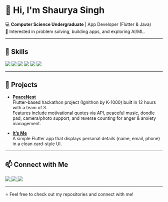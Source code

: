 # 👋 Hi, I'm Shaurya Singh  

💻 **Computer Science Undergraduate** | App Developer (Flutter & Java)  
📍 Interested in problem solving, building apps, and exploring AI/ML.  

---

## 🔧 Skills  

<p align="left">
  <img src="https://img.shields.io/badge/C-00599C?style=for-the-badge&logo=c&logoColor=white"/>
  <img src="https://img.shields.io/badge/Java-ED8B00?style=for-the-badge&logo=openjdk&logoColor=white"/>
  <img src="https://img.shields.io/badge/Flutter-02569B?style=for-the-badge&logo=flutter&logoColor=white"/>
  <img src="https://img.shields.io/badge/Dart-0175C2?style=for-the-badge&logo=dart&logoColor=white"/>
  <img src="https://img.shields.io/badge/Android%20Studio-3DDC84?style=for-the-badge&logo=android-studio&logoColor=white"/>
  <img src="https://img.shields.io/badge/GitHub-181717?style=for-the-badge&logo=github&logoColor=white"/>
</p>

---

## 🚀 Projects  

- **[PeaceNest](https://github.com/so-shaurya/peachNest)**  
  Flutter-based hackathon project (Ignithon by K-1000) built in 12 hours with a team of 3.  
  Features include motivational quotes via API, peaceful music, doodle pad, camera/photo support, and reverse counting for anger & anxiety management.  

- **[It’s Me](https://github.com/so-shaurya/Its-Me)**  
  A simple Flutter app that displays personal details (name, email, phone) in a clean card-style UI.  

---

## 📫 Connect with Me  

<p align="left">
  <a href="https://www.linkedin.com/in/shaurya-singh-32999b332">
    <img src="https://img.shields.io/badge/LinkedIn-0A66C2?style=for-the-badge&logo=linkedin&logoColor=white"/>
  </a>
  <a href="https://github.com/so-shaurya">
    <img src="https://img.shields.io/badge/GitHub-181717?style=for-the-badge&logo=github&logoColor=white"/>
  </a>
  <a href="mailto:shaurya1510singh@gmail.com">
    <img src="https://img.shields.io/badge/Email-D14836?style=for-the-badge&logo=gmail&logoColor=white"/>
  </a>
</p>

---
⭐️ Feel free to check out my repositories and connect with me!
